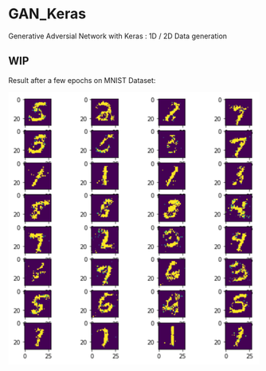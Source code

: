 # GAN_Keras
Generative Adversial Network with Keras : 1D / 2D Data generation

## WIP

Result after a few epochs on MNIST Dataset:

![](result.png)